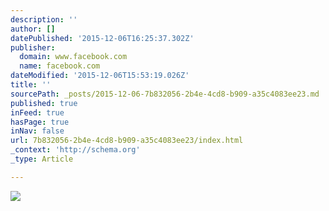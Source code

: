 ```yaml
---
description: ''
author: []
datePublished: '2015-12-06T16:25:37.302Z'
publisher:
  domain: www.facebook.com
  name: facebook.com
dateModified: '2015-12-06T15:53:19.026Z'
title: ''
sourcePath: _posts/2015-12-06-7b832056-2b4e-4cd8-b909-a35c4083ee23.md
published: true
inFeed: true
hasPage: true
inNav: false
url: 7b832056-2b4e-4cd8-b909-a35c4083ee23/index.html
_context: 'http://schema.org'
_type: Article

---
```

![](https://scontent-arn2-1.xx.fbcdn.net/hphotos-xfa1/v/t1.0-9/400551_263145963804483_1170052394_n.jpg?oh=cb8ee3903d371d30ece188f906bf0c5c&oe=56ED1931)